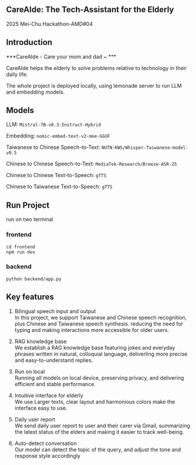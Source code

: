 ## CareAIde: The Tech-Assistant for the Elderly
2025 Mei-Chu Hackathon-AMD#04 
## Introduction

***CareAIde - Care your mom and dad ~ ***

CareAIde helps the elderly to solve problems relative to technology in their daily life.

The whole project is deployed locally, using lemonade server to run LLM and embedding models.

## Models
LLM: `Mistral-7B-v0.3-Instruct-Hybrid`

Embedding: `nomic-embed-text-v2-moe-GGUF`

Taiwanese to Chinese Speech-to-Text: `NUTN-KWS/Whisper-Taiwanese-model-v0.5`

Chinese to Chinese Speech-to-Text: `MediaTek-Research/Breeze-ASR-25`

Chinese to Chinese Text-to-Speech: `gTTS`

Chinese to Taiwanese Text-to-Speech: `gTTS`

## Run Project
run on two terminal
### frontend
```
cd frontend
npm run dev
```
### backend
```
python backend/app.py
```
## Key features
1. Bilingual speech input and output\
   In this project, we support Taiwanese and Chinese speech recognition, plus Chinese and Taiwanese speech synthesis. reducing the need for typing and making interactions more accessible for older users.
 
2. RAG knowledge base\
   We establish a RAG knowledge base featuring jokes and everyday phrases written in natural, colloquial language, deliverling more precise and easy-to-understand replies.
3. Run on local\
   Running all models on local device, preserving privacy, and delivering efficient and stable performance.
4. Intuitive interface for elderly\
    We use Larger texts, clear layout and harmonious  colors make the interface easy to use.
5. Daily user report\
    We send daily user report to user and their carer via Gmail, summarizing the latest status of the elders and making it easier to track well-being.
6. Auto-detect conversation \
    Our model can detect the topic of the query, and adjust the tone and response style accordingly

